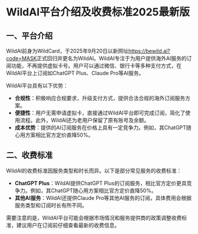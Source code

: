 # WildAI平台介绍及收费标准2025最新版

## 一、平台介绍

WildAI前身为WildCard，于2025年9月20日以新网址<https://bewild.ai?code=MASK>正式回归并更名为WildAI。WildAI专注于为用户提供海外AI服务的订阅功能，不再提供虚拟卡号。用户可以通过微信、银行卡等多种支付方式，在WildAI平台上订阅如ChatGPT Plus、Claude Pro等AI服务。

WildAI平台具有以下优势：

- **合规性**：积极响应合规要求，升级支付方式，提供合法合规的海外订阅服务方案。
- **便捷性**：用户无需申请虚拟卡，直接通过WildAI平台即可完成订阅，简化了使用流程。此外，WildAI还为老用户保留了原有账号及余额。
- **成本优势**：提供的AI订阅服务在价格上具有一定竞争力。例如，其ChatGPT随心用方案相比官方定价直降50%。

## 二、收费标准

WildAI的收费标准因服务类型和时长而异。以下是部分常见服务的收费标准：

- **ChatGPT Plus**：WildAI提供ChatGPT Plus的订阅服务，相比官方定价更具竞争力。例如，其ChatGPT随心用方案相比官方定价直降50%。
- **其他AI服务**：WildAI还提供Claude Pro等其他AI服务的订阅，具体费用会根据服务类型和订阅时长有所不同。

需要注意的是，WildAI平台可能会根据市场情况和服务提供商的政策调整收费标准，建议用户在订阅前仔细查看最新的收费信息。
